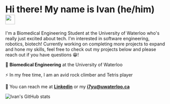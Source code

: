 # Hi there! My name is Ivan (he/him) <img src="https://raw.githubusercontent.com/MartinHeinz/MartinHeinz/master/wave.gif" width="30px">

I'm a Biomedical Engineering Student at the University of Waterloo who's really just excited about tech. I'm interested in software engineering, robotics, biotech! Currently working on completing more projects to expand and hone my skills, feel free to check out my projects below and please reach out if you have questions 😁!

🏫 **Biomedical Engineering** at the University of Waterloo

⚡ In my free time, I am an avid rock climber and Tetris player

<!-- 📝 Check out my work, blog, and more about my projects at on my [**website**](https://ivanyu327.github.io/ivan-yu/) (Currently under development) -->

📱 You can reach me at [**Linkedin**](https://www.linkedin.com/in/ivan-yu-0a84a5195/) or my [**i7yu@uwaterloo.ca**](mailto:i7yu@uwaterloo.ca?subject=Hey%20I%20saw%20your%20GitHub%20and...)

![Ivan's GitHub stats](https://github-readme-stats.vercel.app/api?username=ivanyu327&show_icons=true&count_private=true&theme=dark)

<!--
**IvanYu327/IvanYu327** is a ✨ _special_ ✨ repository because its `README.md` (this file) appears on your GitHub profile.

Here are some ideas to get you started:

- 🔭 I’m currently working on ...
- 🌱 I’m currently learning ...
- 👯 I’m looking to collaborate on ...
- 🤔 I’m looking for help with ...
- 💬 Ask me about ...
- 📫 How to reach me: ...
- 😄 Pronouns: ...
- ⚡ Fun fact: ...
-->
